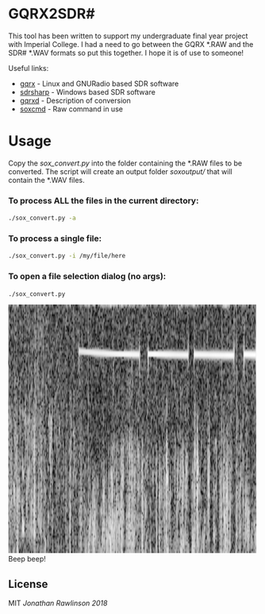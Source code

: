 # GQRX2SDR#

This tool has been written to support my undergraduate final year project with Imperial College. I had a need to go between the GQRX *.RAW and the SDR# *.WAV formats so put this together. I hope it is of use to someone!

Useful links:
* [gqrx] - Linux and GNURadio based SDR software
* [sdrsharp] - Windows based SDR software  
* [gqrxd] - Description of conversion
* [soxcmd] - Raw command in use

# Usage
Copy the *sox_convert.py* into the folder containing the *.RAW files to be converted. The script will create an output folder *soxoutput/* that will contain the *.WAV files.
### To process ALL the files in the current directory:
```bash
./sox_convert.py -a
``` 

### To process a single file:
```bash
./sox_convert.py -i /my/file/here
``` 

### To open a file selection dialog (no args):
```bash
./sox_convert.py
``` 

![Beep beep](/D8YZ5G.png?raw=True)
Beep beep!

License
----
MIT
*Jonathan Rawlinson 2018*

[//]: # 
   [gqrx]: <http://gqrx.dk/>
   [sdrsharp]: <https://airspy.com/download/>
   [gqrxd]: <https://www.bastibl.net/gqrx-for-digital-signals/>
   [soxcmd]: <https://gist.github.com/sam210723/4a194903e66f5d0147782bfbcea79f80>
   
